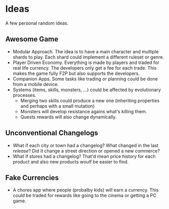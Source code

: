 # Ideas

A few personal random ideas.

## Awesome Game

- Modular Approach. The idea is to have a main character and multiple shards to play. Each shard could implement a different ruleset or genre.
- Player Driven Economy. Everything is made by players and traded for real life currency. The developers only get a fee for each trade. This makes the game fully F2P but also supports the developers.
- Companion Apps. Some tasks like trading or planning could be done from a mobile device.
- Systems (items, skills, monsters, ...) could be affected by evolutionary processes.
  - Merging two skills could produce a new one (inheriting properties and perhaps with a small mutation)
  - Monsters will develop resistance agains what's killing them.
  - Quests rewards will also change dynamically.

## Unconventional Changelogs

- What if each city or town had a changelog? What changed in the last _release_? Did it change a street direction or opened a new commerce?
- What if stores had a changelog? That'd mean price history for each product and also new products woulf be easier to find.

## Fake Currencies

- A chores app where people (probalby kids) will earn a currency. This could be traded for rewards like going to the cinema or getting a PC game.